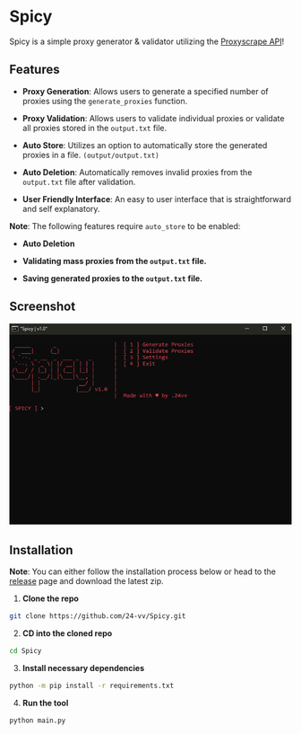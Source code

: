 # Spicy

Spicy is a simple proxy generator & validator utilizing the [Proxyscrape API](https://docs.proxyscrape.com/)!

## Features

- **Proxy Generation**: Allows users to generate a specified number of proxies using the ``generate_proxies`` function.

- **Proxy Validation**: Allows users to validate individual proxies or validate all proxies stored in the ``output.txt`` file.

- **Auto Store**: Utilizes an option to automatically store the generated proxies in a file. ``(output/output.txt)``

- **Auto Deletion**: Automatically removes invalid proxies from the ``output.txt`` file after validation.

- **User Friendly Interface**: An easy to user interface that is straightforward and self explanatory.

**Note**: The following features require ``auto_store`` to be enabled:

- **Auto Deletion**

- **Validating mass proxies from the ``output.txt`` file.**

- **Saving generated proxies to the ``output.txt`` file.**

## Screenshot


<p align="center">
  <img src="images/spicy-screenshot.png" alt="Logo">
</p>
</p>

## Installation 

**Note**: You can either follow the installation process below or head to the [release](https://github.com/24-vv/Spicy/releases) page and download the latest zip.

1. **Clone the repo**

```sh
git clone https://github.com/24-vv/Spicy.git
```

2. **CD into the cloned repo**

```sh
cd Spicy
```

3. **Install necessary dependencies**

```sh
python -m pip install -r requirements.txt
```

4. **Run the tool**

```sh
python main.py
```
